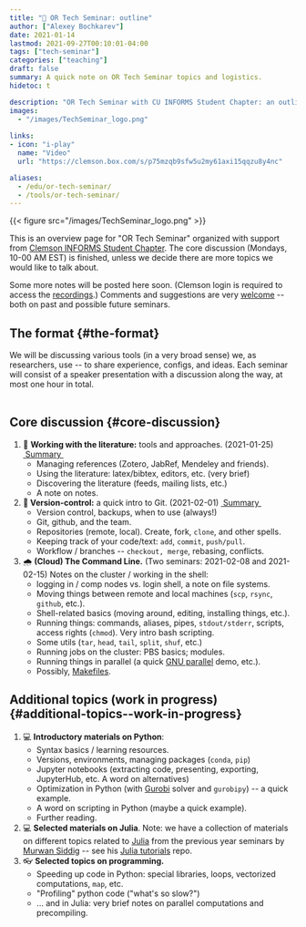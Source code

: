 ```yaml
---
title: "💬 OR Tech Seminar: outline"
author: ["Alexey Bochkarev"]
date: 2021-01-14
lastmod: 2021-09-27T00:10:01-04:00
tags: ["tech-seminar"]
categories: ["teaching"]
draft: false
summary: A quick note on OR Tech Seminar topics and logistics.
hidetoc: t

description: "OR Tech Seminar with CU INFORMS Student Chapter: an outline."
images:
  - "/images/TechSeminar_logo.png"
  
links:
- icon: "i-play"
  name: "Video"
  url: "https://clemson.box.com/s/p75mzqb9sfw5u2my61axi15qqzu8y4nc"

aliases:
  - /edu/or-tech-seminar/
  - /tools/or-tech-seminar/
---
```


{{< figure src="/images/TechSeminar_logo.png" >}}

This is an overview page for "OR Tech Seminar" organized with support from
[Clemson INFORMS Student Chapter](https://cecas.clemson.edu/informs/). The core discussion (Mondays, 10-00 AM EST) is
finished, unless we decide there are more topics we would like to talk about.

Some more notes will be posted here soon. (Clemson login is required to access
the [recordings](https://clemson.box.com/s/p75mzqb9sfw5u2my61axi15qqzu8y4nc).) Comments and suggestions are very [welcome](mailto:tech%5Fseminar@bochkarev.io) -- both on past and
possible future seminars.


## The format {#the-format}

We will be discussing various tools (in a very broad sense) we, as
researchers, use -- to share experience, configs, and ideas. Each seminar will
consist of a speaker presentation with a discussion along the way, at most
one hour in total. <br/> <br/>


## Core discussion {#core-discussion}

1.  📰 **Working with the literature:** tools and approaches. (2021-01-25)
       <a class="sticker" href="/notes/ts-literature/">&nbsp;Summary&nbsp;</a>
    -   Managing references (Zotero, JabRef, Mendeley and friends).
    -   Using the literature: latex/bibtex, editors, etc. (very brief)
    -   Discovering the literature (feeds, mailing lists, etc.)
    -   A note on notes.
2.  **🔀 Version-control:** a quick intro to Git. (2021-02-01)
       <a class="sticker" href="/notes/ts-git/">&nbsp;Summary&nbsp;</a>
    -   Version control, backups, when to use (always!)
    -   Git, github, and the team.
    -   Repositories (remote, local). Create, fork, `clone`, and other spells.
    -   Keeping track of your code/text: `add`, `commit`, `push/pull`.
    -   Workflow / branches -- `checkout, merge`, rebasing, conflicts.
3.  🌧 **(Cloud) The Command Line.** (Two seminars: 2021-02-08 and 2021-02-15)
    Notes on the cluster / working in the shell:
    -   logging in / comp nodes vs. login shell, a note on file systems.
    -   Moving things between remote and local machines (`scp`, `rsync`, `github`, etc.).
    -   Shell-related basics (moving around, editing, installing things, etc.).
    -   Running things: commands, aliases, pipes, `stdout/stderr`, scripts,
        access rights (`chmod`). Very intro bash scripting.
    -   Some utils (`tar`, `head`, `tail`, `split`, `shuf`, etc.)
    -   Running jobs on the cluster: PBS basics; modules.
    -   Running things in parallel (a quick [GNU parallel](https://www.gnu.org/software/parallel/) demo, etc.).
    -   Possibly, [Makefiles](https://en.wikipedia.org/wiki/Makefile).


## Additional topics (work in progress) {#additional-topics--work-in-progress}

1.  💻 **Introductory materials on Python**:
    -   Syntax basics / learning resources.
    -   Versions, environments, managing packages (`conda`, `pip`)
    -   Jupyter notebooks (extracting code, presenting, exporting, JupyterHub,
        etc. A word on alternatives)
    -   Optimization in Python (with [Gurobi](https://www.gurobi.com/) solver and `gurobipy`) -- a quick example.
    -   A word on scripting in Python (maybe a quick example).
    -   Further reading.
2.  💻 **Selected materials on Julia**. Note: we have a collection of materials on
    different topics related to [Julia](https://julialang.org/) from the previous year seminars by [Murwan
    Siddig](https://msiddig.people.clemson.edu/) -- see his  <a href="https://github.com/murwansiddig/Julia_tutorials">Julia tutorials</a> repo.
3.  👓 **Selected topics on programming.**
    -   Speeding up code in Python: special libraries, loops, vectorized computations, `map`,
        etc.
    -   "Profiling" python code ("what's so slow?")
    -   ... and in Julia: very brief notes on parallel computations and precompiling.
